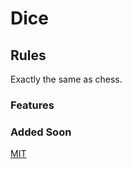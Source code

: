 # Dice

## Rules

Exactly the same as chess.

### Features

### Added Soon

[MIT](https://choosealicense.com/licenses/mit/)
